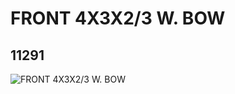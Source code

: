 # FRONT 4X3X2/3 W. BOW
## 11291
![FRONT 4X3X2/3 W. BOW](https://lc-www-live-s.legocdn.com/media/bricks/5/2/6016771.jpg)